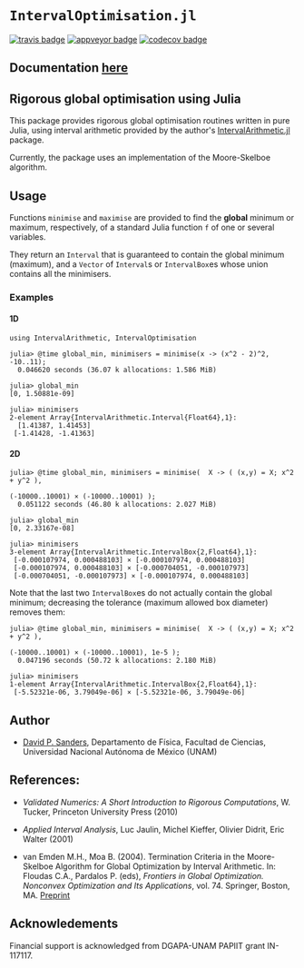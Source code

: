 # `IntervalOptimisation.jl`

[![travis badge][travis_badge]][travis_url]
[![appveyor badge][appveyor_badge]][appveyor_url]
[![codecov badge][codecov_badge]][codecov_url]

## Documentation [here][documenter_latest]

[travis_badge]: https://travis-ci.org/JuliaIntervals/IntervalOptimisation.jl.svg?branch=master
[travis_url]: https://travis-ci.org/JuliaIntervals/IntervalOptimisation.jl

[appveyor_badge]: https://ci.appveyor.com/api/projects/status/github/JuliaIntervals/IntervalOptimisation.jl?svg=true&branch=master
[appveyor_url]: https://ci.appveyor.com/project/JuliaIntervals/intervaloptimisation-jl

[codecov_badge]: http://codecov.io/github/JuliaIntervals/IntervalOptimisation.jl/coverage.svg?branch=master
[codecov_url]: http://codecov.io/github/JuliaIntervals/IntervalOptimisation.jl?branch=master

[documenter_stable]: https://JuliaIntervals.github.io/IntervalOptimisation.jl/stable
[documenter_latest]: https://JuliaIntervals.github.io/IntervalOptimisation.jl/latest


## Rigorous global optimisation using Julia

This package provides rigorous global optimisation routines written in pure Julia, using interval arithmetic provided by the author's [IntervalArithmetic.jl](https://github.com/JuliaIntervals/IntervalArithmetic.jl]) package.

Currently, the package uses an implementation of the Moore-Skelboe algorithm.

## Usage  

Functions `minimise` and `maximise` are provided to find the **global** minimum or maximum, respectively, of a standard Julia function `f` of one or several variables.

They return an `Interval` that is guaranteed to contain the global minimum (maximum), and a `Vector` of `Interval`s or `IntervalBox`es whose union contains all the minimisers.

### Examples


#### 1D
```
using IntervalArithmetic, IntervalOptimisation

julia> @time global_min, minimisers = minimise(x -> (x^2 - 2)^2, -10..11);
  0.046620 seconds (36.07 k allocations: 1.586 MiB)

julia> global_min
[0, 1.50881e-09]

julia> minimisers
2-element Array{IntervalArithmetic.Interval{Float64},1}:
  [1.41387, 1.41453]
 [-1.41428, -1.41363]
```

#### 2D

```
julia> @time global_min, minimisers = minimise(  X -> ( (x,y) = X; x^2 + y^2 ),
                                                        (-10000..10001) × (-10000..10001) );
  0.051122 seconds (46.80 k allocations: 2.027 MiB)

julia> global_min
[0, 2.33167e-08]

julia> minimisers
3-element Array{IntervalArithmetic.IntervalBox{2,Float64},1}:
 [-0.000107974, 0.000488103] × [-0.000107974, 0.000488103]
 [-0.000107974, 0.000488103] × [-0.000704051, -0.000107973]
 [-0.000704051, -0.000107973] × [-0.000107974, 0.000488103]
```
Note that the last two `IntervalBox`es do not actually contain the global minimum;
decreasing the tolerance (maximum allowed box diameter) removes them:

```
julia> @time global_min, minimisers = minimise(  X -> ( (x,y) = X; x^2 + y^2 ),
                                                               (-10000..10001) × (-10000..10001), 1e-5 );
  0.047196 seconds (50.72 k allocations: 2.180 MiB)

julia> minimisers
1-element Array{IntervalArithmetic.IntervalBox{2,Float64},1}:
 [-5.52321e-06, 3.79049e-06] × [-5.52321e-06, 3.79049e-06]
 ```

## Author

- [David P. Sanders](http://sistemas.fciencias.unam.mx/~dsanders),
Departamento de Física, Facultad de Ciencias, Universidad Nacional Autónoma de México (UNAM)


## References:

- *Validated Numerics: A Short Introduction to Rigorous Computations*, W. Tucker, Princeton University Press (2010)

- *Applied Interval Analysis*, Luc Jaulin, Michel Kieffer, Olivier Didrit, Eric Walter (2001)

- van Emden M.H., Moa B. (2004). Termination Criteria in the Moore-Skelboe Algorithm for Global Optimization by Interval Arithmetic. In: Floudas C.A., Pardalos P. (eds), *Frontiers in Global Optimization. Nonconvex Optimization and Its Applications*, vol. 74. Springer, Boston, MA. [Preprint](http://webhome.cs.uvic.ca/~vanemden/Publications/mooreSkelb.pdf)


## Acknowledements
Financial support is acknowledged from DGAPA-UNAM PAPIIT grant IN-117117.
